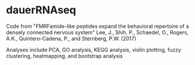 # dauerRNAseq

Code from "FMRFamide-like peptides expand the behavioral repertoire of a densely connected nervous system"
Lee, J., Shih, P., Schaedel, O., Rogers, A.K., Quintero-Cadena, P., and Sternberg, P.W. (2017)

Analyses include PCA, GO analysis, KEGG analysis, violin plotting, fuzzy clustering, heatmapping, and bootstrap analysis
